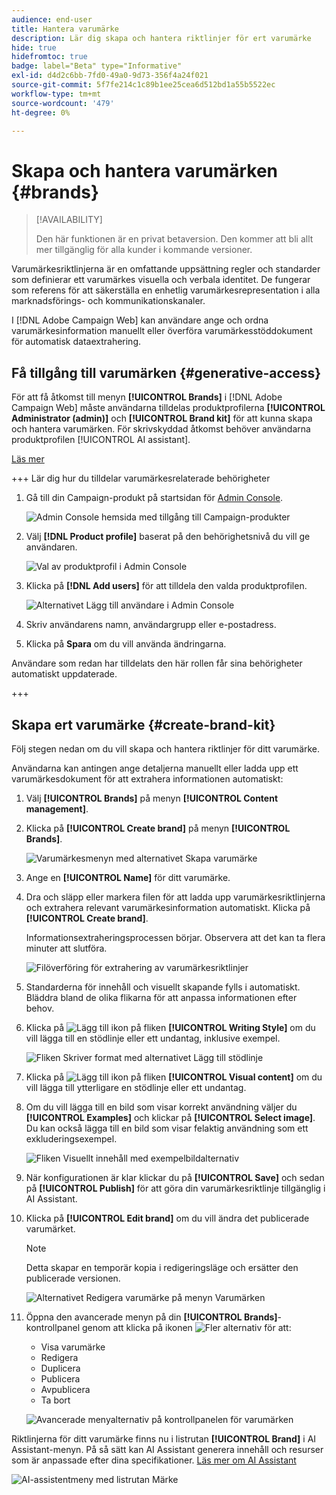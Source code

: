 ```yaml
---
audience: end-user
title: Hantera varumärke
description: Lär dig skapa och hantera riktlinjer för ert varumärke
hide: true
hidefromtoc: true
badge: label="Beta" type="Informative"
exl-id: d4d2c6bb-7fd0-49a0-9d73-356f4a24f021
source-git-commit: 5f7fe214c1c89b1ee25cea6d512bd1a55b5522ec
workflow-type: tm+mt
source-wordcount: '479'
ht-degree: 0%

---
```


# Skapa och hantera varumärken {#brands}

>[!AVAILABILITY]
>
>Den här funktionen är en privat betaversion. Den kommer att bli allt mer tillgänglig för alla kunder i kommande versioner.

Varumärkesriktlinjerna är en omfattande uppsättning regler och standarder som definierar ett varumärkes visuella och verbala identitet. De fungerar som referens för att säkerställa en enhetlig varumärkesrepresentation i alla marknadsförings- och kommunikationskanaler.

I [!DNL Adobe Campaign Web] kan användare ange och ordna varumärkesinformation manuellt eller överföra varumärkesstöddokument för automatisk dataextrahering.

## Få tillgång till varumärken {#generative-access}

För att få åtkomst till menyn **[!UICONTROL Brands]** i [!DNL Adobe Campaign Web] måste användarna tilldelas produktprofilerna **[!UICONTROL Administrator (admin)]** och **[!UICONTROL Brand kit]** för att kunna skapa och hantera varumärken. För skrivskyddad åtkomst behöver användarna produktprofilen [!UICONTROL AI assistant].

[Läs mer](https://experienceleague.adobe.com/sv/docs/campaign/campaign-v8/admin/permissions/manage-permissions)

+++ Lär dig hur du tilldelar varumärkesrelaterade behörigheter

1. Gå till din Campaign-produkt på startsidan för [Admin Console](https://adminconsole.adobe.com/enterprise).

   ![Admin Console hemsida med tillgång till Campaign-produkter](assets/brands_admin_1.png)

1. Välj **[!DNL Product profile]** baserat på den behörighetsnivå du vill ge användaren.

   ![Val av produktprofil i Admin Console](assets/brands_admin_2.png)

1. Klicka på **[!DNL Add users]** för att tilldela den valda produktprofilen.

   ![Alternativet Lägg till användare i Admin Console](assets/brands_admin_3.png)

1. Skriv användarens namn, användargrupp eller e-postadress.

1. Klicka på **Spara** om du vill använda ändringarna.

Användare som redan har tilldelats den här rollen får sina behörigheter automatiskt uppdaterade.

+++

## Skapa ert varumärke {#create-brand-kit}

Följ stegen nedan om du vill skapa och hantera riktlinjer för ditt varumärke.

Användarna kan antingen ange detaljerna manuellt eller ladda upp ett varumärkesdokument för att extrahera informationen automatiskt:

1. Välj **[!UICONTROL Brands]** på menyn **[!UICONTROL Content management]**.

1. Klicka på **[!UICONTROL Create brand]** på menyn **[!UICONTROL Brands]**.

   ![Varumärkesmenyn med alternativet Skapa varumärke](assets/brands_1.png)

1. Ange en **[!UICONTROL Name]** för ditt varumärke.

1. Dra och släpp eller markera filen för att ladda upp varumärkesriktlinjerna och extrahera relevant varumärkesinformation automatiskt. Klicka på **[!UICONTROL Create brand]**.

   Informationsextraheringsprocessen börjar. Observera att det kan ta flera minuter att slutföra.

   ![Filöverföring för extrahering av varumärkesriktlinjer](assets/brands_7.png)

1. Standarderna för innehåll och visuellt skapande fylls i automatiskt. Bläddra bland de olika flikarna för att anpassa informationen efter behov.

1. Klicka på ![Lägg till ikon](assets/do-not-localize/Smock_Add_18_N.svg) på fliken **[!UICONTROL Writing Style]** om du vill lägga till en stödlinje eller ett undantag, inklusive exempel.

   ![Fliken Skriver format med alternativet Lägg till stödlinje](assets/brands_2.png)

1. Klicka på ![Lägg till ikon](assets/do-not-localize/Smock_Add_18_N.svg) på fliken **[!UICONTROL Visual content]** om du vill lägga till ytterligare en stödlinje eller ett undantag.

1. Om du vill lägga till en bild som visar korrekt användning väljer du **[!UICONTROL Examples]** och klickar på **[!UICONTROL Select image]**. Du kan också lägga till en bild som visar felaktig användning som ett exkluderingsexempel.

   ![Fliken Visuellt innehåll med exempelbildalternativ](assets/brands_3.png)

1. När konfigurationen är klar klickar du på **[!UICONTROL Save]** och sedan på **[!UICONTROL Publish]** för att göra din varumärkesriktlinje tillgänglig i AI Assistant.

1. Klicka på **[!UICONTROL Edit brand]** om du vill ändra det publicerade varumärket.

   >[!NOTE]
   >
   >Detta skapar en temporär kopia i redigeringsläge och ersätter den publicerade versionen.

   ![Alternativet Redigera varumärke på menyn Varumärken](assets/brands_4.png)

1. Öppna den avancerade menyn på din **[!UICONTROL Brands]**-kontrollpanel genom att klicka på ikonen ![Fler alternativ](assets/do-not-localize/Smock_More_18_N.svg) för att:

   * Visa varumärke
   * Redigera
   * Duplicera
   * Publicera
   * Avpublicera
   * Ta bort

   ![Avancerade menyalternativ på kontrollpanelen för varumärken](assets/brands_5.png)

Riktlinjerna för ditt varumärke finns nu i listrutan **[!UICONTROL Brand]** i AI Assistant-menyn. På så sätt kan AI Assistant generera innehåll och resurser som är anpassade efter dina specifikationer. [Läs mer om AI Assistant](../email/generative-gs.md)

![AI-assistentmeny med listrutan Märke](assets/brands_6.png)